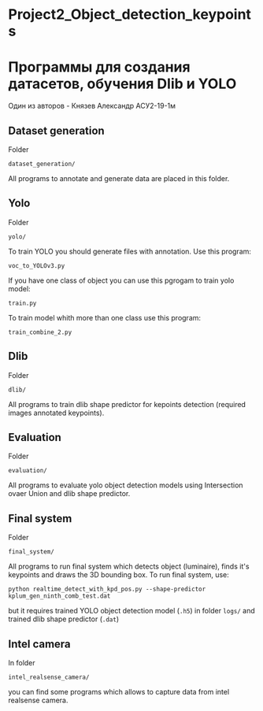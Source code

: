 # Project2_Object_detection_keypoints
# Программы для создания датасетов, обучения Dlib и YOLO
Один из авторов - Князев Александр АСУ2-19-1м

## Dataset generation
Folder
```
dataset_generation/
```
All programs to annotate and generate data are placed in this folder.

## Yolo
Folder
```
yolo/
```

To train YOLO you should generate files with annotation. Use this program:
```
voc_to_YOLOv3.py
```

If you have one class of object you can use this pgrogam to train yolo model:
```
train.py
```

To train model whith more than one class use this program:
```
train_combine_2.py
```
## Dlib
Folder
```
dlib/
```
All programs to train dlib shape predictor for kepoints detection (required images annotated keypoints).

## Evaluation
Folder
```
evaluation/
```
All programs to evaluate yolo object detection models using Intersection ovaer Union and dlib shape predictor.

## Final system 
Folder
```
final_system/
```
All programs to run final system which detects object (luminaire), finds it's keypoints and draws the 3D bounding box. 
To run final system, use:
```
python realtime_detect_with_kpd_pos.py --shape-predictor kplum_gen_ninth_comb_test.dat
```
but it requires trained YOLO object detection model (```.h5```) in folder ```logs/``` and trained dlib shape predictor (```.dat```)

## Intel camera
In folder 
```
intel_realsense_camera/
```
you can find some programs which allows to capture data from intel realsense camera.
